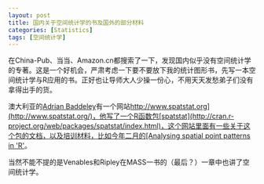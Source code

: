 ```yaml
---
layout: post
title: 国内关于空间统计学的书及国外的部分材料
categories: [Statistics]
tags: [空间统计学]
---
```


在China-Pub、当当、Amazon.cn都搜索了一下，发现国内似乎没有空间统计学的专著。这是一个好机会，严肃考虑一下要不要放下我的统计图形书，先写一本空间统计学与R应用的书。正好也让导师大人少操一份心，不用天天发愁弟子们没有拿得出手的货。

澳大利亚的[Adrian Baddeley](http://www.maths.uwa.edu.au/%7Eadrian/)有一个网站[http://www.spatstat.org](http://www.spatstat.org/)，他写了一个R函数包[spatstat](http://cran.r-project.org/web/packages/spatstat/index.html)，这个网站里面有一些关于这个包的文档，以及培训材料，比如今年二月的[Analysing spatial point patterns in 'R'](http://www.csiro.au/files/files/piph.pdf)。

当然不能不提的是Venables和Ripley在MASS一书的（最后？）一章中也讲了空间统计学。
